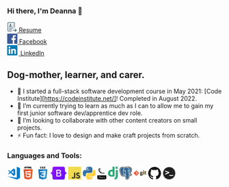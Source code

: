 ### Hi there, I'm Deanna 👋 

<a href="https://deannacarina.github.io/Resume/"><img  alt="Resume" height="24px" src="assets/resume.png" /> Resume</a><br>
<a href="https://www.facebook.com/DeannaCarina/"><img  alt="Facebook" height="24px" src="assets/facebook.png" /> Facebook</a><br>
<a href="https://www.linkedin.com/in/deannacarina/"><img  alt="LinkedIn" height="24px" src="assets/linkedin.png" /> LinkedIn</a><br>

## Dog-mother, learner, and carer.

- 🔭 I started a full-stack software development course in May 2021: [Code Institute][https://codeinstitute.net/]! Completed in August 2022.
- 🌱 I’m currently trying to learn as much as I can to allow me to gain my first junior software dev/apprentice dev role.
- 👯 I’m looking to collaborate with other content creators on small projects.
- ⚡ Fun fact: I love to design and make craft projects from scratch.

### Languages and Tools:

<img  alt="Visual Studio Code" height="30px" src="assets/vs.png" />    <img alt="HTML5" height="30px" src="assets/html.png" />    <img alt="CSS3" height="30px" src="assets/css.png" />    <img alt="Bootstrap" height="30px" src="assets/bootstrap.png" />    <img alt="JavaScript" height="30px" src="assets/js.png" />    <img alt="Python" height="30px" src="assets/python.png" />    <img alt="Flask" height="30px" src="assets/flask.png" />    <img alt="Django" height="30px" src="assets/django.png" />    <img alt="PostgreSQL" height="30px" src="assets/postgres.png" />    <img alt="Git" height="30px" src="assets/git.png" />    <img alt="GitHub" height="30px" src="assets/github.png" />    <img alt="Terminal" height="30px" src="assets/terminal.png" />

<br />
<br />
